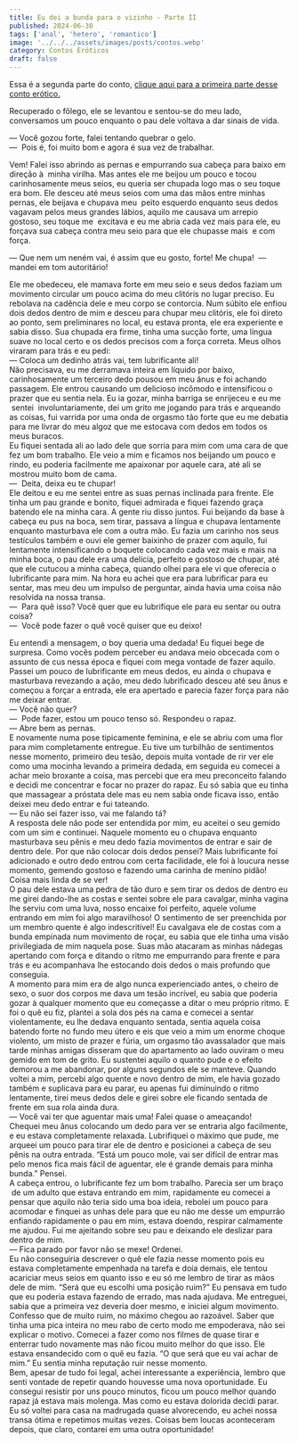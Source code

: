 ```yaml
---
title: Eu dei a bunda para o vizinho - Parte II
published: 2024-06-30
tags: ['anal', 'hetero', 'romantico']
image: '../../../assets/images/posts/contos.webp'
category: Contos Eróticos
draft: false
---
```

Essa é a segunda parte do conto, [clique aqui para a primeira parte desse conto erótico.](https://www.feminivefanfics.com.br/ContoErotico/eu-dei-a-bunda-para-o-vizinho-parte-i "Conto erótico em duas partes")

Recuperado o fôlego, ele se levantou e sentou-se do meu lado, conversamos um pouco enquanto o pau dele voltava a dar sinais de vida.

— Você gozou forte, falei tentando quebrar o gelo.  
—  Pois é, foi muito bom e agora é sua vez de trabalhar.

Vem! Falei isso abrindo as pernas e empurrando sua cabeça para baixo em direção à  minha virilha. Mas antes ele me beijou um pouco e tocou carinhosamente meus seios, eu queria ser chupada logo mas o seu toque era bom. Ele desceu até meus seios com uma das mãos entre minhas pernas, ele beijava e chupava meu  peito esquerdo enquanto seus dedos vagavam pelos meus grandes lábios, aquilo me causava um arrepio gostoso, seu toque me  excitava e eu me abria cada vez mais para ele, eu forçava sua cabeça contra meu seio para que ele chupasse mais  e com força.

— Que nem um neném vai, é assim que eu gosto, forte! Me chupa!  — mandei em tom autoritário!

Ele me obedeceu, ele mamava forte em meu seio e seus dedos faziam um movimento circular um pouco acima do meu clitóris no lugar preciso. Eu rebolava na cadência dele e meu corpo se contorcia. Num súbito ele enfiou dois dedos dentro de mim e desceu para chupar meu clitóris, ele foi direto ao ponto, sem preliminares no local, eu estava pronta, ele era experiente e sabia disso. Sua chupada era firme, tinha uma sucção forte, uma língua suave no local certo e os dedos precisos com a força correta. Meus olhos viraram para trás e eu pedi:  
— Coloca um dedinho atrás vai, tem lubrificante ali!  
Não precisava, eu me derramava inteira em líquido por baixo, carinhosamente um terceiro dedo pousou em meu ânus e foi achando passagem. Ele entrou causando um delicioso incômodo e intensificou o prazer que eu sentia nela. Eu ia gozar, minha barriga se enrijeceu e eu me  sentei  involuntariamente, dei um grito me jogando para trás e arqueando as coisas, fui varrida por uma onda de orgasmo tão forte que eu me debatia para me livrar do meu algoz que me estocava com dedos em todos os meus buracos.   
Eu fiquei sentada ali ao lado dele que sorria para mim com uma cara de que fez um bom trabalho. Ele veio a mim e ficamos nos beijando um pouco e rindo, eu poderia facilmente me apaixonar por aquele cara, até ali se mostrou muito bom de cama.   
—  Deita, deixa eu te chupar!  
Ele deitou e eu me sentei entre as suas pernas inclinada para frente. Ele tinha um pau grande e bonito, fiquei admirada e fiquei fazendo graça batendo ele na minha cara. A gente riu disso juntos. Fui beijando da base à cabeça eu pus na boca, sem tirar, passava a língua e chupava lentamente enquanto masturbava ele com a outra mão. Eu fazia um carinho nos seus testículos também e ouvi ele gemer baixinho de prazer com aquilo, fui lentamente intensificando o boquete colocando cada vez mais e mais na minha boca, o pau dele era uma delícia, perfeito e gostoso de chupar, até que ele cutucou a minha cabeça, quando olhei para ele vi que oferecia o lubrificante para mim. Na hora eu achei que era para lubrificar para eu sentar, mas meu deu um impulso de perguntar, ainda havia uma coisa não resolvida na nossa transa.   
—  Para quê isso? Você quer que eu lubrifique ele para eu sentar ou outra coisa?  
—  Você pode fazer o quê você quiser que eu deixo!

Eu entendi a mensagem, o boy queria uma dedada! Eu fiquei bege de surpresa. Como vocês podem perceber eu andava meio obcecada com o assunto de cus nessa época e fiquei com mega vontade de fazer aquilo. Passei um pouco de lubrificante em meus dedos, eu ainda o chupava e masturbava revezando a ação, meu dedo lubrificado desceu até seu ânus e começou a forçar a entrada, ele era apertado e parecia fazer força para não me deixar entrar.  
— Você não quer?  
—  Pode fazer, estou um pouco tenso só. Respondeu o rapaz.  
— Abre bem as pernas.  
E novamente numa pose tipicamente feminina, e ele se abriu com uma flor para mim completamente entregue. Eu tive um turbilhão de sentimentos nesse momento, primeiro deu tesão, depois muita vontade de rir ver ele como uma mocinha levando a primeira dedada, em seguida eu comecei a achar meio broxante a coisa, mas percebi que era meu preconceito falando e decidi me concentrar e focar no prazer do rapaz. Eu só sabia que eu tinha que massagear a próstata dele mas eu nem sabia onde ficava isso, então deixei meu dedo entrar e fui tateando.  
— Eu não sei fazer isso, vai me falando tá?  
A resposta dele não pode ser entendida por mim, eu aceitei o seu gemido com um sim e continuei. Naquele momento eu o chupava enquanto masturbava seu pênis e meu dedo fazia movimentos de entrar e sair de dentro dele. Por que não colocar dois dedos pensei? Mais lubrificante foi adicionado e outro dedo entrou com certa facilidade, ele foi à loucura nesse momento, gemendo gostoso e fazendo uma carinha de menino pidão! Coisa mais linda de se ver!   
O pau dele estava uma pedra de tão duro e sem tirar os dedos de dentro eu me girei dando-lhe as costas e sentei sobre ele para cavalgar, minha vagina lhe serviu com uma luva, nosso encaixe foi perfeito, aquele volume entrando em mim foi algo maravilhoso! O sentimento de ser preenchida por um membro quente é algo indescritível! Eu cavalgava ele de costas com a bunda empinada num movimento de roçar, eu sabia que ele tinha uma visão privilegiada de mim naquela pose. Suas mão atacaram as minhas nádegas apertando com força e ditando o ritmo me empurrando para frente e para trás e eu acompanhava lhe estocando dois dedos o mais profundo que conseguia.   
A momento para mim era de algo nunca experienciado antes, o cheiro de sexo, o suor dos corpos me dava um tesão incrível, eu sabia que poderia gozar à qualquer momento que eu começasse a ditar o meu próprio ritmo. E foi o quê eu fiz, plantei a sola dos pés na cama e comecei a sentar violentamente, eu lhe dedava enquanto sentada, sentia aquela coisa batendo forte no fundo meu útero e eis que veio a mim um enorme choque violento, um misto de prazer e fúria, um orgasmo tão avassalador que mais tarde minhas amigas disseram que do apartamento ao lado ouviram o meu gemido em tom de grito. Eu sustentei aquilo o quanto pude e o efeito demorou a me abandonar, por alguns segundos ele se manteve. Quando voltei a mim, percebi algo quente e novo dentro de mim, ele havia gozado também e suplicava para eu parar, eu apenas fui diminuindo o ritmo lentamente, tirei meus dedos dele e girei sobre ele ficando sentada de frente em sua rola ainda dura.  
— Você vai ter que aguentar mais uma! Falei quase o ameaçando!  
Chequei meu ânus colocando um dedo para ver se entraria algo facilmente, e eu estava completamente relaxada. Lubrifiquei o máximo que pude, me arqueei um pouco para tirar ele de dentro e posicionei a cabeça de seu pênis na outra entrada. “Está um pouco mole, vai ser difícil de entrar mas pelo menos fica mais fácil de aguentar, ele é grande demais para minha bunda.” Pensei.  
A cabeça entrou, o lubrificante fez um bom trabalho. Parecia ser um braço  de um adulto que estava entrando em mim, rapidamente eu comecei a pensar que aquilo não teria sido uma boa ideia, rebolei um pouco para acomodar e finquei as unhas dele para que eu não me desse um empurrão enfiando rapidamente o pau em mim, estava doendo, respirar calmamente me ajudou. Fui me ajeitando sobre seu pau e deixando ele deslizar para dentro de mim.   
— Fica parado por favor não se mexe! Ordenei.  
Eu não conseguiria descrever o quê ele fazia nesse momento pois eu estava completamente empenhada na tarefa e doía demais, ele tentou acariciar meus seios em quanto isso e eu só me lembro de tirar as mãos dele de mim. “Será que eu escolhi uma posição ruim?” Eu pensava em tudo que eu poderia estava fazendo de errado, mas nada ajudava. Me entreguei, sabia que a primeira vez deveria doer mesmo, e iniciei algum movimento. Confesso que de muito ruim, no máximo chegou ao razoável. Saber que tinha uma pica inteira no meu rabo de certo modo me empoderava, não sei explicar o motivo. Comecei a fazer como nos filmes de quase tirar e enterrar tudo novamente mas não ficou muito melhor do que isso. Ele estava ensandecido com o quê eu fazia. “O que será que eu vai achar de mim.” Eu sentia minha reputação ruir nesse momento.   
Bem, apesar de tudo foi legal, achei interessante a experiência, lembro que senti vontade de repetir quando houvesse uma nova oportunidade. Eu consegui resistir por uns pouco minutos, ficou um pouco melhor quando rapaz já estava mais molenga. Mas como eu estava dolorida decidi parar. Eu só voltei para casa na madrugada quase alvorecendo, eu achei nossa transa ótima e repetimos muitas vezes. Coisas bem loucas aconteceram depois, que claro, contarei em uma outra oportunidade!
